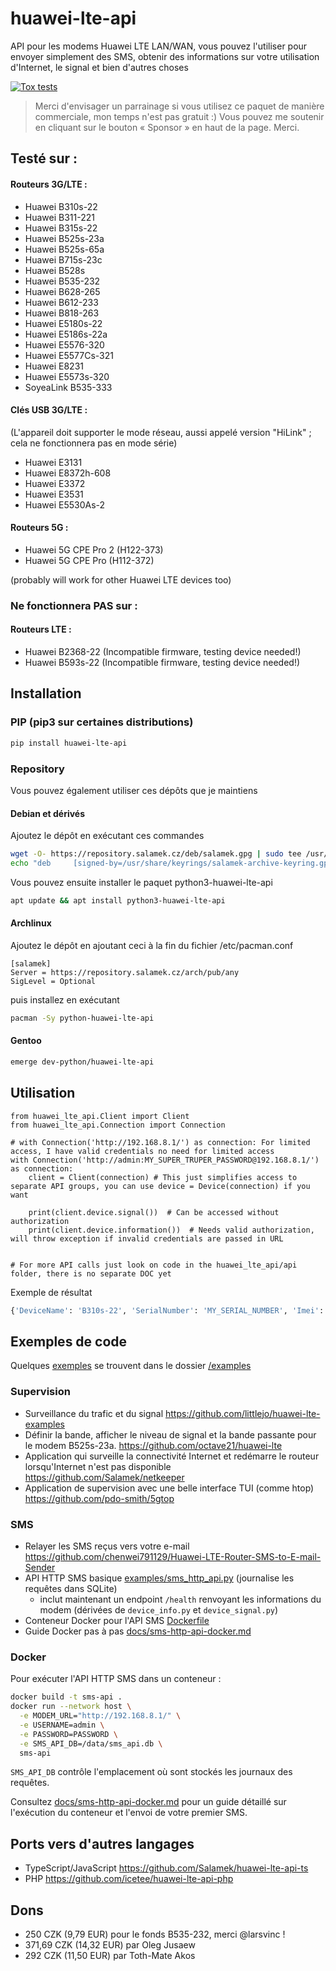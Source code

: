# huawei-lte-api
API pour les modems Huawei LTE LAN/WAN,
vous pouvez l'utiliser pour envoyer simplement des SMS, obtenir des informations sur votre utilisation d'Internet, le signal et bien d'autres choses

[![Tox tests](https://github.com/Salamek/huawei-lte-api/actions/workflows/python-test.yml/badge.svg)](https://github.com/Salamek/huawei-lte-api/actions/workflows/python-test.yml)

> Merci d'envisager un parrainage si vous utilisez ce paquet de manière commerciale, mon temps n'est pas gratuit :) Vous pouvez me soutenir en cliquant sur le bouton « Sponsor » en haut de la page. Merci.


## Testé sur :
#### Routeurs 3G/LTE :
* Huawei B310s-22
* Huawei B311-221
* Huawei B315s-22
* Huawei B525s-23a
* Huawei B525s-65a
* Huawei B715s-23c
* Huawei B528s
* Huawei B535-232
* Huawei B628-265
* Huawei B612-233
* Huawei B818-263
* Huawei E5180s-22
* Huawei E5186s-22a
* Huawei E5576-320
* Huawei E5577Cs-321
* Huawei E8231
* Huawei E5573s-320
* SoyeaLink B535-333
  
 
#### Clés USB 3G/LTE :
(L'appareil doit supporter le mode réseau, aussi appelé version "HiLink" ; cela ne fonctionnera pas en mode série)
* Huawei E3131
* Huawei E8372h-608
* Huawei E3372
* Huawei E3531
* Huawei E5530As-2


#### Routeurs 5G :
* Huawei 5G CPE Pro 2 (H122-373)
* Huawei 5G CPE Pro (H112-372)

(probably will work for other Huawei LTE devices too)

### Ne fonctionnera PAS sur :
#### Routeurs LTE :
* Huawei B2368-22 (Incompatible firmware, testing device needed!)
* Huawei B593s-22 (Incompatible firmware, testing device needed!)


## Installation

### PIP (pip3 sur certaines distributions)
```bash
pip install huawei-lte-api
```
### Repository
Vous pouvez également utiliser ces dépôts que je maintiens
#### Debian et dérivés

Ajoutez le dépôt en exécutant ces commandes

```bash
wget -O- https://repository.salamek.cz/deb/salamek.gpg | sudo tee /usr/share/keyrings/salamek-archive-keyring.gpg
echo "deb     [signed-by=/usr/share/keyrings/salamek-archive-keyring.gpg] https://repository.salamek.cz/deb/pub all main" | sudo tee /etc/apt/sources.list.d/salamek.cz.list
```

Vous pouvez ensuite installer le paquet python3-huawei-lte-api

```bash
apt update && apt install python3-huawei-lte-api
```

#### Archlinux

Ajoutez le dépôt en ajoutant ceci à la fin du fichier /etc/pacman.conf

```
[salamek]
Server = https://repository.salamek.cz/arch/pub/any
SigLevel = Optional
```

puis installez en exécutant

```bash
pacman -Sy python-huawei-lte-api
```

#### Gentoo

```bash
emerge dev-python/huawei-lte-api
```


## Utilisation

```python3
from huawei_lte_api.Client import Client
from huawei_lte_api.Connection import Connection

# with Connection('http://192.168.8.1/') as connection: For limited access, I have valid credentials no need for limited access
with Connection('http://admin:MY_SUPER_TRUPER_PASSWORD@192.168.8.1/') as connection:
    client = Client(connection) # This just simplifies access to separate API groups, you can use device = Device(connection) if you want

    print(client.device.signal())  # Can be accessed without authorization
    print(client.device.information())  # Needs valid authorization, will throw exception if invalid credentials are passed in URL


# For more API calls just look on code in the huawei_lte_api/api folder, there is no separate DOC yet

```
Exemple de résultat
```python
{'DeviceName': 'B310s-22', 'SerialNumber': 'MY_SERIAL_NUMBER', 'Imei': 'MY_IMEI', 'Imsi': 'MY_IMSI', 'Iccid': 'MY_ICCID', 'Msisdn': None, 'HardwareVersion': 'WL1B310FM03', 'SoftwareVersion': '21.311.06.03.55', 'WebUIVersion': '17.100.09.00.03', 'MacAddress1': 'EHM:MY:MAC', 'MacAddress2': None, 'ProductFamily': 'LTE', 'Classify': 'cpe', 'supportmode': None, 'workmode': 'LTE'}
```

## Exemples de code

Quelques [exemples](examples/) se trouvent dans le dossier [/examples](examples/)

### Supervision

* Surveillance du trafic et du signal https://github.com/littlejo/huawei-lte-examples
* Définir la bande, afficher le niveau de signal et la bande passante pour le modem B525s-23a. https://github.com/octave21/huawei-lte
* Application qui surveille la connectivité Internet et redémarre le routeur lorsqu'Internet n'est pas disponible https://github.com/Salamek/netkeeper
* Application de supervision avec une belle interface TUI (comme htop) https://github.com/pdo-smith/5gtop

### SMS


* Relayer les SMS reçus vers votre e-mail https://github.com/chenwei791129/Huawei-LTE-Router-SMS-to-E-mail-Sender
* API HTTP SMS basique [examples/sms_http_api.py](examples/sms_http_api.py) (journalise les requêtes dans SQLite)
  * inclut maintenant un endpoint `/health` renvoyant les informations du modem (dérivées de `device_info.py` et `device_signal.py`)
* Conteneur Docker pour l'API SMS [Dockerfile](Dockerfile)
* Guide Docker pas à pas [docs/sms-http-api-docker.md](docs/sms-http-api-docker.md)


### Docker

Pour exécuter l'API HTTP SMS dans un conteneur :

```bash
docker build -t sms-api .
docker run --network host \
  -e MODEM_URL="http://192.168.8.1/" \
  -e USERNAME=admin \
  -e PASSWORD=PASSWORD \
  -e SMS_API_DB=/data/sms_api.db \
  sms-api
```
``SMS_API_DB`` contrôle l'emplacement où sont stockés les journaux des requêtes.

Consultez [docs/sms-http-api-docker.md](docs/sms-http-api-docker.md) pour un guide détaillé sur l'exécution du conteneur et l'envoi de votre premier SMS.

## Ports vers d'autres langages

* TypeScript/JavaScript https://github.com/Salamek/huawei-lte-api-ts
* PHP https://github.com/icetee/huawei-lte-api-php

## Dons

* 250 CZK (9,79 EUR) pour le fonds B535-232, merci @larsvinc !
* 371,69 CZK (14,32 EUR) par Oleg Jusaew
* 292 CZK (11,50 EUR) par Toth-Mate Akos
